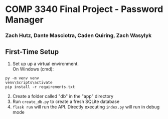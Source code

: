 # COMP 3340 Final Project - Password Manager

### Zach Hutz, Dante Masciotra, Caden Quiring, Zach Wasylyk

## First-Time Setup

1. Set up up a virtual environment.\
   On Windows (cmd):

```shell
py -m venv venv
venv\Scripts\activate
pip install -r requirements.txt
```

2. Create a folder called "db" in the "app" directory
3. Run `create_db.py` to create a fresh SQLite database
4. `flask run` will run the API. Directly executing `index.py` will run in debug mode
